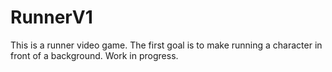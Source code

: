 # RunnerV1

This is a runner video game. The first goal is to make running a character in front of a background. Work in progress.

